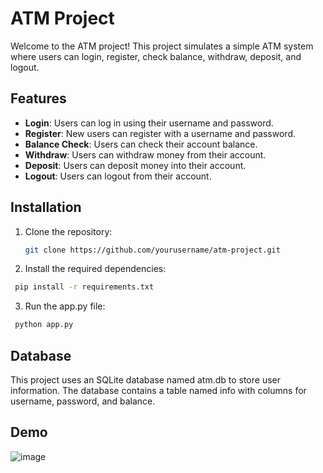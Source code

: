# ATM Project

Welcome to the ATM project! This project simulates a simple ATM system where users can login, register, check balance, withdraw, deposit, and logout.

## Features

- **Login**: Users can log in using their username and password.
- **Register**: New users can register with a username and password.
- **Balance Check**: Users can check their account balance.
- **Withdraw**: Users can withdraw money from their account.
- **Deposit**: Users can deposit money into their account.
- **Logout**: Users can logout from their account.

## Installation

1. Clone the repository:

   ```bash
   git clone https://github.com/yourusername/atm-project.git
   ```
   
3. Install the required dependencies:

  ```bash
   pip install -r requirements.txt
   ```

3. Run the app.py file:

  ```bash
   python app.py
   ```

## Database

This project uses an SQLite database named atm.db to store user information. The database contains a table named info with columns for username, password, and balance.

## Demo
![image](https://github.com/SiddhantDembi/Atm/assets/106478699/60b839c6-d948-41b1-9982-4b2c9fe924a2)

